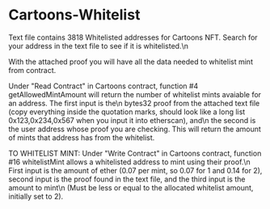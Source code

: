 # Cartoons-Whitelist

Text file contains 3818 Whitelisted addresses for Cartoons NFT. Search for your address in the text file to see if it is whitelisted.\n

With the attached proof you will have all the data needed to whitelist mint from contract.

Under "Read Contract" in Cartoons contract, function #4 getAllowedMintAmount will return the number of whitelist mints avaiable for an address. The first input is the\n
bytes32 proof from the attached text file (copy everything inside the quotation marks, should look like a long list 0x123,0x234,0x567 when you input it into etherscan), and\n 
the second is the user address whose proof you are checking. This will return the amount of mints that address has from the whitelist.

TO WHITELIST MINT: Under "Write Contract" in Cartoons contract, function #16 whitelistMint allows a whitelisted address to mint using their proof.\n
First input is the amount of ether (0.07 per mint, so 0.07 for 1 and 0.14 for 2), second input is the proof found in the text file, and the third input is the amount to mint\n
(Must be less or equal to the allocated whitelist amount, initially set to 2).

